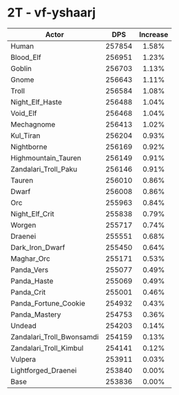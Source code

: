 # 2T - vf-yshaarj
| Actor | DPS | Increase |
|---|:---:|:---:|
|Human|257854|1.58%|
|Blood_Elf|256951|1.23%|
|Goblin|256703|1.13%|
|Gnome|256643|1.11%|
|Troll|256584|1.08%|
|Night_Elf_Haste|256488|1.04%|
|Void_Elf|256468|1.04%|
|Mechagnome|256413|1.02%|
|Kul_Tiran|256204|0.93%|
|Nightborne|256169|0.92%|
|Highmountain_Tauren|256149|0.91%|
|Zandalari_Troll_Paku|256146|0.91%|
|Tauren|256010|0.86%|
|Dwarf|256008|0.86%|
|Orc|255963|0.84%|
|Night_Elf_Crit|255838|0.79%|
|Worgen|255717|0.74%|
|Draenei|255551|0.68%|
|Dark_Iron_Dwarf|255450|0.64%|
|Maghar_Orc|255171|0.53%|
|Panda_Vers|255077|0.49%|
|Panda_Haste|255069|0.49%|
|Panda_Crit|255001|0.46%|
|Panda_Fortune_Cookie|254932|0.43%|
|Panda_Mastery|254753|0.36%|
|Undead|254203|0.14%|
|Zandalari_Troll_Bwonsamdi|254159|0.13%|
|Zandalari_Troll_Kimbul|254141|0.12%|
|Vulpera|253911|0.03%|
|Lightforged_Draenei|253840|0.00%|
|Base|253836|0.00%|
